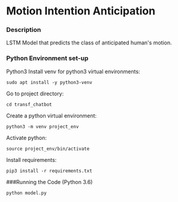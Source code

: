 # Motion Intention Anticipation

### Description

LSTM Model that predicts the class of anticipated human's motion.


### Python Environment set-up
Python3
Install venv for python3 virtual environments: 

    sudo apt install -y python3-venv

Go to project directory: 

    cd transf_chatbot

Create a python virtual environment: 

    python3 -m venv project_env

Activate python: 

    source project_env/bin/activate

Install requirements: 

    pip3 install -r requirements.txt


###Running the Code (Python 3.6)
        
    python model.py
